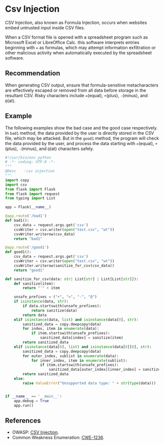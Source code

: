 # Csv Injection
CSV Injection, also known as Formula Injection, occurs when websites embed untrusted input inside CSV files.

When a CSV format file is opened with a spreadsheet program such as Microsoft Excel or LibreOffice Calc. this software interprets entries beginning with `=` as formulas, which may attempt information exfiltration or other malicious activity when automatically executed by the spreadsheet software.


## Recommendation
When generating CSV output, ensure that formula-sensitive metacharacters are effectively escaped or removed from all data before storage in the resultant CSV. Risky characters include `=`(equal), `+`(plus), `-`(minus), and `@`(at).


## Example
The following examples show the bad case and the good case respectively. In `bad1` method, the data provided by the user is directly stored in the CSV file, which may be attacked. But in the `good1` method, the program will check the data provided by the user, and process the data starting with `=`(equal), `+`(plus), `-`(minus), and `@`(at) characters safely.


```python
#!/usr/bin/env python
# -*- coding: UTF-8 -*-
"""
@Desc   ：csv injection
"""
import copy
import csv
from flask import Flask
from flask import request
from typing import List

app = Flask(__name__)

@app.route('/bad1')
def bad1():
    csv_data = request.args.get('csv')
    csvWriter = csv.writer(open("test.csv", "wt"))
    csvWriter.writerow(csv_data)
    return "bad1"

@app.route('/good1')
def good1():
    csv_data = request.args.get('csv')
    csvWriter = csv.writer(open("test.csv", "wt"))
    csvWriter.writerow(sanitize_for_csv(csv_data))
    return "good1"

def sanitize_for_csv(data: str| List[str] | List[List[str]]):
    def sanitize(item):
        return "'" + item

    unsafe_prefixes = ("+", "=", "-", "@")
    if isinstance(data, str):
        if data.startswith(unsafe_prefixes):
            return sanitize(data)
        return data
    elif isinstance(data, list) and isinstance(data[0], str):
        sanitized_data = copy.deepcopy(data)
        for index, item in enumerate(data):
            if item.startswith(unsafe_prefixes):
                sanitized_data[index] = sanitize(item)
        return sanitized_data
    elif isinstance(data[0], list) and isinstance(data[0][0], str):
        sanitized_data = copy.deepcopy(data)
        for outer_index, sublist in enumerate(data):
            for inner_index, item in enumerate(sublist):
                if item.startswith(unsafe_prefixes):
                    sanitized_data[outer_index][inner_index] = sanitize(item)
        return sanitized_data
    else:
        raise ValueError("Unsupported data type: " + str(type(data)))


if __name__ == '__main__':
    app.debug = True
    app.run()
```

## References
* OWASP: [CSV Injection](https://owasp.org/www-community/attacks/CSV_Injection).
* Common Weakness Enumeration: [CWE-1236](https://cwe.mitre.org/data/definitions/1236.html).
